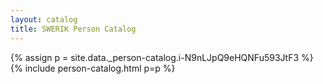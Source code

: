 ```yaml
---
layout: catalog
title: SWERIK Person Catalog
---
```

{% assign p = site.data._person-catalog.i-N9nLJpQ9eHQNFu593JtF3 %}
{% include person-catalog.html p=p %}


